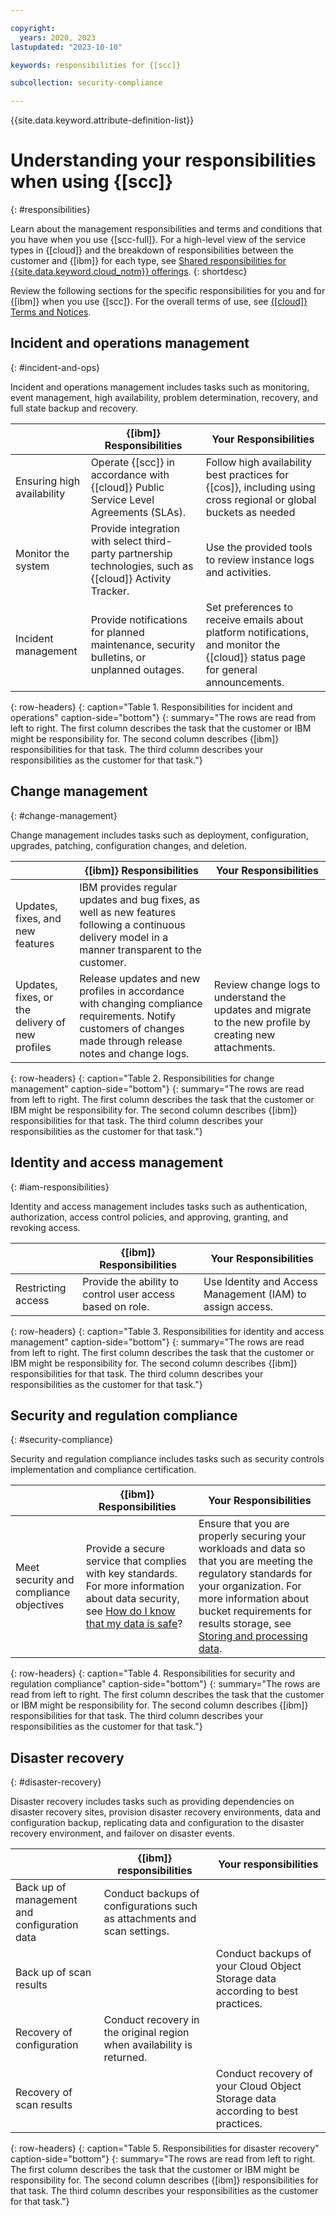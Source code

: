 ```yaml
---

copyright:
  years: 2020, 2023
lastupdated: "2023-10-10"

keywords: responsibilities for {[scc]}

subcollection: security-compliance

---
```


{{site.data.keyword.attribute-definition-list}}

# Understanding your responsibilities when using {[scc]}
{: #responsibilities}

Learn about the management responsibilities and terms and conditions that you have when you use {[scc-full]}. For a high-level view of the service types in {[cloud]} and the breakdown of responsibilities between the customer and {[ibm]} for each type, see [Shared responsibilities for {{site.data.keyword.cloud_notm}} offerings](/docs/overview?topic=overview-shared-responsibilities).
{: shortdesc}

Review the following sections for the specific responsibilities for you and for {[ibm]} when you use {[scc]}. For the overall terms of use, see [{[cloud]} Terms and Notices](/docs/overview/terms-of-use?topic=overview-terms).

  
## Incident and operations management
{: #incident-and-ops}

Incident and operations management includes tasks such as monitoring, event management, high availability, problem determination, recovery, and full state backup and recovery.

|  | {[ibm]} Responsibilities | Your Responsibilities |
|----------|-----------------------|--------|
| Ensuring high availability | Operate {[scc]} in accordance with {[cloud]} Public Service Level Agreements (SLAs). | Follow high availability best practices for {[cos]}, including using cross regional or global buckets as needed |
| Monitor the system | Provide integration with select third-party partnership technologies, such as {[cloud]} Activity Tracker. | Use the provided tools to review instance logs and activities. |
| Incident management | Provide notifications for planned maintenance, security bulletins, or unplanned outages.  | Set preferences to receive emails about platform notifications, and monitor the {[cloud]} status page for general announcements. |
{: row-headers}
{: caption="Table 1. Responsibilities for incident and operations" caption-side="bottom"}
{: summary="The rows are read from left to right. The first column describes the task that the customer or IBM might be responsibility for. The second column describes {[ibm]} responsibilities for that task. The third column describes your responsibilities as the customer for that task."}


## Change management
{: #change-management}

Change management includes tasks such as deployment, configuration, upgrades, patching, configuration changes, and deletion.

|  | {[ibm]} Responsibilities | Your Responsibilities |
|----------|-----------------------|--------|
| Updates, fixes, and new features | IBM provides regular updates and bug fixes, as well as new features following a continuous delivery model in a manner transparent to the customer. | |
| Updates, fixes, or the delivery of new profiles | Release updates and new profiles in accordance with changing compliance requirements. Notify customers of changes made through release notes and change logs. | Review change logs to understand the updates and migrate to the new profile by creating new attachments. |
{: row-headers}
{: caption="Table 2. Responsibilities for change management" caption-side="bottom"}
{: summary="The rows are read from left to right. The first column describes the task that the customer or IBM might be responsibility for. The second column describes {[ibm]} responsibilities for that task. The third column describes your responsibilities as the customer for that task."}


## Identity and access management
{: #iam-responsibilities}

Identity and access management includes tasks such as authentication, authorization, access control policies, and approving, granting, and revoking access.

|  | {[ibm]} Responsibilities | Your Responsibilities |
|----------|-----------------------|--------|
| Restricting access | Provide the ability to control user access based on role. | Use Identity and Access Management (IAM) to assign access. |
{: row-headers}
{: caption="Table 3. Responsibilities for identity and access management" caption-side="bottom"}
{: summary="The rows are read from left to right. The first column describes the task that the customer or IBM might be responsibility for. The second column describes {[ibm]} responsibilities for that task. The third column describes your responsibilities as the customer for that task."}

## Security and regulation compliance
{: #security-compliance}

Security and regulation compliance includes tasks such as security controls implementation and compliance certification.

|  | {[ibm]} Responsibilities | Your Responsibilities |
|----------|-----------------------|--------|
| Meet security and compliance objectives | Provide a secure service that complies with key standards. For more information about data security, see [How do I know that my data is safe](/docs/overview/terms-of-use?topic=overview-security)?  | Ensure that you are properly securing your workloads and data so that you are meeting the regulatory standards for your organization. For more information about bucket requirements for results storage, see [Storing and processing data]({[link]}-storage). |
{: row-headers}
{: caption="Table 4. Responsibilities for security and regulation compliance" caption-side="bottom"}
{: summary="The rows are read from left to right. The first column describes the task that the customer or IBM might be responsibility for. The second column describes {[ibm]} responsibilities for that task. The third column describes your responsibilities as the customer for that task."}

## Disaster recovery
{: #disaster-recovery}

Disaster recovery includes tasks such as providing dependencies on disaster recovery sites, provision disaster recovery environments, data and configuration backup, replicating data and configuration to the disaster recovery environment, and failover on disaster events.

|  | {[ibm]} responsibilities | Your responsibilities |
|----------|-----------------------|--------|
| Back up of management and configuration data | Conduct backups of configurations such as attachments and scan settings. |  |
| Back up of scan results |  | Conduct backups of your Cloud Object Storage data according to best practices. |
| Recovery of configuration | Conduct recovery in the original region when availability is returned.  |  |
| Recovery of scan results |  | Conduct recovery of your Cloud Object Storage data according to best practices. |
{: row-headers}
{: caption="Table 5. Responsibilities for disaster recovery" caption-side="bottom"}
{: summary="The rows are read from left to right. The first column describes the task that the customer or IBM might be responsibility for. The second column describes {[ibm]} responsibilities for that task. The third column describes your responsibilities as the customer for that task."}


